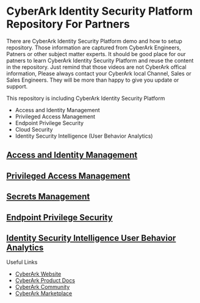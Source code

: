 # CyberArk Identity Security Platform Repository For Partners

There are CyberArk Identity Security Platform demo and how to setup repository. Those information are captured from CyberArk Engineers, Patners or other subject matter experts. It should be good place for our patners to learn CyberArk Identity Security Platform and reuse the content in the repository.
Just remind that those videos are not CyberArk offical information, Please always contact your CyberArk local Channel, Sales or Sales Engineers. They will be more than happy to give you update or support.

This repository is including CyberArk Identity Security Platform
- Access and Identity Management
- Privileged Access Management
- Endpoint Privilege Security
- Cloud Security
- Identity Security Intelligence (User Behavior Analytics)

## [Access and Identity Management](Access_and_Identity_Management.md)
## [Privileged Access Management](Privileged_Access_Management.md)
## [Secrets Management](/Secrets_Management.md)
## [Endpoint Privilege Security](Endpoint_Privilege_Security.md)
## [Identity Security Intelligence User Behavior Analytics](Identity_Security_Intelligence_and_User_Behavior_Analytics.md)

Useful Links
- [CyberArk Website](https://www.cyberark.com/)
- [CyberArk Product Docs](https://docs.cyberark.com/)
- [CyberArk Community](https://cyberark-customers.force.com/s/)
- [CyberArk Marketplace](https://cyberark-customers.force.com/mplace/s/)
